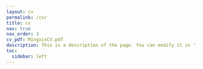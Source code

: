 ```yaml
---
layout: cv
permalink: /cv/
title: cv
nav: true
nav_order: 3
cv_pdf: MingxinCV.pdf
description: This is a description of the page. You can modify it in '_pages/cv.md'. You can also change or remove the top pdf download button.
toc:
  sidebar: left
---
```

